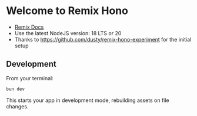 # Welcome to Remix Hono

- [Remix Docs](https://remix.run/docs)
- Use the latest NodeJS version: 18 LTS or 20
- Thanks to https://github.com/dusty/remix-hono-experiment for the initial setup
 
## Development

From your terminal:

```sh
bun dev
```

This starts your app in development mode, rebuilding assets on file changes.
